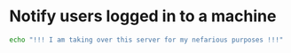 # Notify users logged in to a machine

```bash
echo "!!! I am taking over this server for my nefarious purposes !!!" | wall
```
